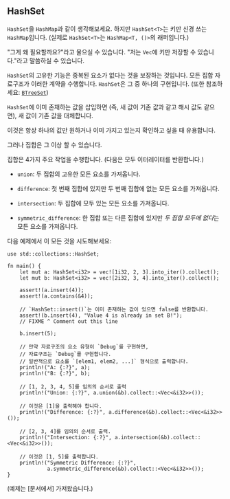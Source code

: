 ## HashSet

`HashSet`을 `HashMap`과 같이 생각해보세요. 하지만 `HashSet<T>`는 키만 신경 쓰는 `HashMap`입니다. (실제로 `HashSet<T>`는 `HashMap<T, ()>`의 래퍼입니다.)

"그게 왜 필요할까요?"라고 물으실 수 있습니다. "저는 `Vec`에 키만 저장할 수 있습니다."라고 말씀하실 수 있습니다.

`HashSet`의 고유한 기능은 중복된 요소가 없다는 것을 보장하는 것입니다. 모든 집합 자료구조가 이러한 계약을 수행합니다. `HashSet`은 그 중 하나의 구현입니다. (또한 참조하세요: [`BTreeSet`][treeset])

`HashSet`에 이미 존재하는 값을 삽입하면 (즉, 새 값이 기존 값과 같고 해시 값도 같으면), 새 값이 기존 값을 대체합니다.

이것은 항상 하나의 값만 원하거나 이미 가지고 있는지 확인하고 싶을 때 유용합니다.

그러나 집합은 그 이상 할 수 있습니다.

집합은 4가지 주요 작업을 수행합니다. (다음은 모두 이터레이터를 반환합니다.)

* `union`: 두 집합의 고유한 모든 요소를 가져옵니다.

* `difference`: 첫 번째 집합에 있지만 두 번째 집합에 없는 모든 요소를 가져옵니다.

* `intersection`: 두 집합에 모두 있는 모든 요소를 가져옵니다.

* `symmetric_difference`: 한 집합 또는 다른 집합에 있지만 *두 집합 모두에 없다*는 모든 요소를 가져옵니다.

다음 예제에서 이 모든 것을 시도해보세요:

```rust,editable,ignore,mdbook-runnable
use std::collections::HashSet;

fn main() {
    let mut a: HashSet<i32> = vec![1i32, 2, 3].into_iter().collect();
    let mut b: HashSet<i32> = vec![2i32, 3, 4].into_iter().collect();

    assert!(a.insert(4));
    assert!(a.contains(&4));

    // `HashSet::insert()`는 이미 존재하는 값이 있으면 false를 반환합니다.
    assert!(b.insert(4), "Value 4 is already in set B!");
    // FIXME ^ Comment out this line

    b.insert(5);

    // 만약 자료구조의 요소 유형이 `Debug`를 구현하면,
    // 자료구조는 `Debug`를 구현합니다.
    // 일반적으로 요소를 `[elem1, elem2, ...]` 형식으로 출력합니다.
    println!("A: {:?}", a);
    println!("B: {:?}", b);

    // [1, 2, 3, 4, 5]를 임의의 순서로 출력
    println!("Union: {:?}", a.union(&b).collect::<Vec<&i32>>());

    // 이것은 [1]을 출력해야 합니다.
    println!("Difference: {:?}", a.difference(&b).collect::<Vec<&i32>>());

    // [2, 3, 4]를 임의의 순서로 출력.
    println!("Intersection: {:?}", a.intersection(&b).collect::<Vec<&i32>>());

    // 이것은 [1, 5]를 출력합니다.
    println!("Symmetric Difference: {:?}",
             a.symmetric_difference(&b).collect::<Vec<&i32>>());
}
```

(예제는 [문서에서] 가져왔습니다.)

[treeset]: https://doc.rust-lang.org/std/collections/struct.BTreeSet.html
[hash-set]: https://doc.rust-lang.org/std/collections/struct.HashSet.html#method.difference
